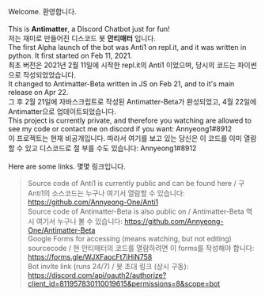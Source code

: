 Welcome. 환영합니다.\
\
This is **Antimatter**, a Discord Chatbot just for fun!\
저는 재미로 만들어진 디스코드 봇 **안티매터** 입니다.\
The first Alpha launch of the bot was Anti1 on repl.it, and it was written in python. It first started on Feb 11, 2021.\
최초 버전은 2021년 2월 11일에 시작한 repl.it의 Anti1 이었으며, 당시의 코드는 파이썬으로 작성되었었습니다.\
It changed to Antimatter-Beta written in JS on Feb 21, and to it's main release on Apr 22.\
그 후 2월 21일에 자바스크립트로 작성된 Antimatter-Beta가 완성되었고, 4월 22일에 Antimatter으로 업데이트되었습니다.\
This project is currently private, and therefore you watching are allowed to see my code or contact me on discord if you want: Annyeong1#8912\
이 프로젝트는 현재 비공개입니다. 따라서 여기를 보고 있는 당신은 이 코드를 이미 열람할 수 있고 디스코드로 절 부를 수도 있습니다: Annyeong1#8912\
\
Here are some links. 몇몇 링크입니다.
>Source code of Anti1 is currently public and can be found here / 구 Anti1의 소스코드는 누구나 여기서 열람할 수 있습니다:
>https://github.com/Annyeong-One/Anti1 \
>Source code of Antimatter-Beta is also public on / Antimatter-Beta 역시 여기서 누구나 볼 수 있습니다:
>https://github.com/Annyeong-One/Antimatter-Beta \
>Google Forms for accessing (means watching, but not editing) sourcecode / 현 안티매터의 코드를 열람하려면 이 forms를 작성해야 합니다:
>https://forms.gle/WJXFaocFt7iHiN758 \
>Bot invite link (runs 24/7) / 봇 초대 링크 (상시 구동):
>https://discord.com/api/oauth2/authorize?client_id=811957830110019615&permissions=8&scope=bot
